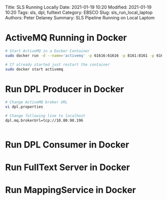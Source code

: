 Title:  SLS Running Locally
Date: 2021-01-19 10:20
Modified: 2021-01-19 10:20
Tags: sls, dpl, fulltext
Category: EBSCO
Slug: sls_run_local_laptop
Authors: Peter Delaney 
Summary: SLS Pipeline Running on Local Laptom

# ActiveMQ Running in Docker

```bash
# Start ActiveMQ in a Docker Container
sudo docker run -d --name='activemq' -p 61616:61616 -p 8161:8161 -p 61613:61613 webcenter/activemq

# If already started just restart the container
sudo docker start activemq

```

# Run DPL Producer in Docker
```bash
# Change ActiveMQ broker URL
vi dpl.properties

# Change following line to localhost
dpl.mq.brokerUrl=tcp://10.80.98.196



```

# Run DPL Consumer in Docker


# Run FullText Server in Docker


# Run MappingService in Docker
